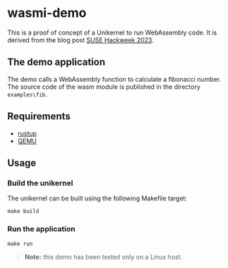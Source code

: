 # wasmi-demo

This is a proof of concept of a Unikernel to run WebAssembly code.
It is derived from the blog post [SUSE Hackweek 2023](https://hackweek.opensuse.org/22/projects/build-a-unikernel-that-runs-webassembly).

## The demo application

The demo calls a WebAssembly function to calculate a fibonacci number.
The source code of the wasm module is published in the directory `examples\fib`.

## Requirements

* [rustup](https://www.rust-lang.org/tools/install)
* [QEMU](https://www.qemu.org/)

## Usage

### Build the unikernel

The unikernel can be built using the following Makefile target:

```
make build
```

### Run the application

```console
make run
```

> **Note:** this demo has been tested only on a Linux host.
